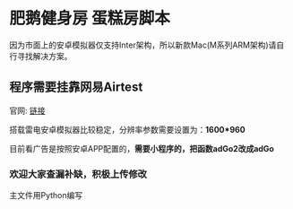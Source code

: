 <h1>肥鹅健身房 蛋糕房脚本</h1>
<p>因为市面上的安卓模拟器仅支持Inter架构，所以新款Mac(M系列ARM架构)请自行寻找解决方案。</p>
<h2>程序需要挂靠网易Airtest</h2>
<p>官网: <a href="http://airtest.netease.com" title="Airtest IDE">
链接</a></p>
<p>搭载雷电安卓模拟器比较稳定，分辨率参数需要设置为：<strong>1600*960</strong></p>
<p>目前看广告是按照安卓APP配置的，<strong>需要小程序的，把函数adGo2改成adGo</strong></p>
<h3>欢迎大家查漏补缺，积极上传修改</h3> 
<p>主文件用Python编写</p>
